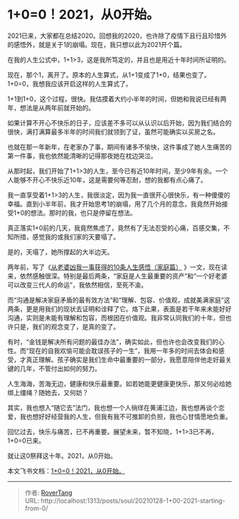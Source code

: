 # 1&#43;0=0！2021，从0开始。


2021已来，大家都在总结2020。回想我的2020，也许除了疫情下且行且珍惜外的感悟外，就是关于1的崩塌。现在，我只想以此为2021开个篇。

在我的人生公式中，1&#43;1&gt;3，这是我所笃定的，并且也是用近十年时间所证明的。

现在，那个1，离开了。原本的人生算式，从1&#43;1变成了1&#43;0，结果也变了。1&#43;0=0，我想我应该开启这样的人生算式了。

1&#43;1到1&#43;0，这个过程，很快。我估摸着大约小半年的时间，但她和我说已经有两年，想法是从两年前就开始的。

如果计算不开心不快乐的日子，应该差不多可以从认识以后开始，因为我们结合的很快，满打满算最多半年的时间我们就领到了证，虽然可能确实以买房之名。

也就在那一年新年，在老家办了事，期间有诸多不愉快，这件事成了她人生痛苦的第一件事，我也依然能清晰的记得那夜她在枕边哭泣。

从那时起，我们开始了1&#43;1&gt;3的人生，至今已有近10年时间，至少9年有余。一个人能够不开心不快乐近10年，这是需要何等忍耐，想的我都有点心痛了。

我一直享受着1&#43;1&gt;3的人生，我很淡定，因为我一直很开心很快乐，有一种傻傻的幸福。直到小半年前，我才开始思考1的崩塌，用了几个月的意念，我竟然开始接受1&#43;0的想法。那时的我，也只是停留在想法。

真正落实1&#43;0前的几天，我竟然焦虑了，竟然有了无法忍受的心痛，百感交集，不知所措，感觉我的或我们家的天要塌了。

是的，天塌了，她所撑起的大半边天。

两年前，写了《[从老婆凶我一事获得的10条人生感悟（家庭篇）](https://rovertang.feishu.cn/docx/doxcnjH9jwjaZVUJTLTADt9DSSf) 》一文，现在读来，依然感触很深。特别是最后两条，“家庭是人生最重要的资产”和“一个好老婆可以改变三代人的命运”，我依然相信，至死不渝。

而“沟通是解决家庭矛盾的最有效方法”和“理解、包容、价值观，成就美满家庭”这两条，更是用我们的现状去证明和诠释了它。烙下此果，表面是若干年来未能好好沟通，实则是未能有理解和包容，而根因在价值观。我非常认同我们的十年，但也许只是，我们的观念变了，是真的变了。

有时，“金钱是解决所有问题的最佳办法”，确实如此，但也许也会改变我们的心性。而“现在的自我欢愉可能会耽误孩子的一生”，我用一年多的时间去体会和感受，才真正理解。孩子确实是我们生命中最重要的一部分，我愿意陪伴他走好最关键的几年，不管付出如何的努力。

人生海海，苦海无边，健康和快乐最重要。如若她能更健康更快乐，那又何必给她绑上缰绳？随她去，又何妨？

其实，我也想入“随它去”法门，我也想一个人徜徉在黄浦江边，我也想再谈个恋爱，我也想好好经营我的人生，但我有我不可推卸的负担，我也心甘情愿地负重。

回忆过去，快乐与痛苦，已不再重要。展望未来，暂不知晓，1&#43;1&gt;3已不再，1&#43;0=0已来。

就让这0祭拜这十年。2021，从0开始。

本文飞书文档：[1&#43;0=0！2021，从0开始。](https://rovertang.feishu.cn/docx/doxcnfM69GU4RCDGwvsjlre9vMc) 


---

> 作者: [RoverTang](https://rovertang.com)  
> URL: http://localhost:1313/posts/soul/20210128-1&#43;00-2021-starting-from-0/  

